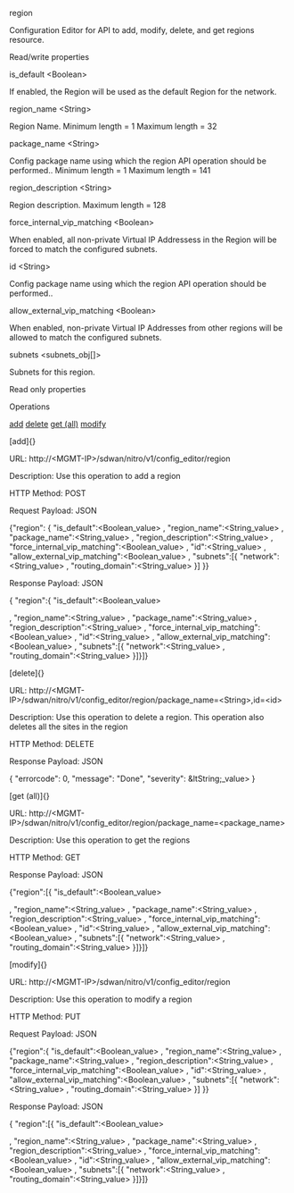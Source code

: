 region

Configuration Editor for API to add, modify, delete, and get regions resource.

Read/write properties

is\_default &lt;Boolean&gt;

If enabled, the Region will be used as the default Region for the network.

region\_name &lt;String&gt;

Region Name. Minimum length = 1 Maximum length = 32

package\_name &lt;String&gt;

Config package name using which the region API operation should be performed.. Minimum length = 1 Maximum length = 141

region\_description &lt;String&gt;

Region description. Maximum length = 128

force\_internal\_vip\_matching &lt;Boolean&gt;

When enabled, all non-private Virtual IP Addressess in the Region will be forced to match the configured subnets.

id &lt;String&gt;

Config package name using which the region API operation should be performed..

allow\_external\_vip\_matching &lt;Boolean&gt;

When enabled, non-private Virtual IP Addresses from other regions will be allowed to match the configured subnets.

subnets &lt;subnets\_obj\[\]&gt;

Subnets for this region.

Read only properties

Operations

[add](#add) [delete](#delete) [get (all)](#get_all) [modify](#modify)

[add]{}

URL: http://&lt;MGMT-IP&gt;/sdwan/nitro/v1/config\_editor/region

Description: Use this operation to add a region

HTTP Method: POST

Request Payload: JSON

{"region": { "is\_default":&lt;Boolean\_value&gt; , "region\_name":&lt;String\_value&gt; , "package\_name":&lt;String\_value&gt; , "region\_description":&lt;String\_value&gt; , "force\_internal\_vip\_matching":&lt;Boolean\_value&gt; , "id":&lt;String\_value&gt; , "allow\_external\_vip\_matching":&lt;Boolean\_value&gt; , "subnets":\[{ "network":&lt;String\_value&gt; , "routing\_domain":&lt;String\_value&gt; }\] }}

Response Payload: JSON

{ "region":{ "is\_default":&lt;Boolean\_value&gt;

, "region\_name":&lt;String\_value&gt; , "package\_name":&lt;String\_value&gt; , "region\_description":&lt;String\_value&gt; , "force\_internal\_vip\_matching":&lt;Boolean\_value&gt; , "id":&lt;String\_value&gt; , "allow\_external\_vip\_matching":&lt;Boolean\_value&gt; , "subnets":\[{ "network":&lt;String\_value&gt; , "routing\_domain":&lt;String\_value&gt; }\]}\]}

[delete]{}

URL: http://&lt;MGMT-IP&gt;/sdwan/nitro/v1/config\_editor/region/package\_name=&lt;String&gt;,id=&lt;id&gt;

Description: Use this operation to delete a region. This operation also deletes all the sites in the region

HTTP Method: DELETE

Response Payload: JSON

{ "errorcode": 0, "message": "Done", "severity": &ltString;\_value&gt; }

[get (all)]{}

URL: http://&lt;MGMT-IP&gt;/sdwan/nitro/v1/config\_editor/region/package\_name=&lt;package\_name&gt;

Description: Use this operation to get the regions

HTTP Method: GET

Response Payload: JSON

{"region":\[{ "is\_default":&lt;Boolean\_value&gt;

, "region\_name":&lt;String\_value&gt; , "package\_name":&lt;String\_value&gt; , "region\_description":&lt;String\_value&gt; , "force\_internal\_vip\_matching":&lt;Boolean\_value&gt; , "id":&lt;String\_value&gt; , "allow\_external\_vip\_matching":&lt;Boolean\_value&gt; , "subnets":\[{ "network":&lt;String\_value&gt; , "routing\_domain":&lt;String\_value&gt; }\]}\]}

[modify]{}

URL: http://&lt;MGMT-IP&gt;/sdwan/nitro/v1/config\_editor/region

Description: Use this operation to modify a region

HTTP Method: PUT

Request Payload: JSON

{"region":{ "is\_default":&lt;Boolean\_value&gt; , "region\_name":&lt;String\_value&gt; , "package\_name":&lt;String\_value&gt; , "region\_description":&lt;String\_value&gt; , "force\_internal\_vip\_matching":&lt;Boolean\_value&gt; , "id":&lt;String\_value&gt; , "allow\_external\_vip\_matching":&lt;Boolean\_value&gt; , "subnets":\[{ "network":&lt;String\_value&gt; , "routing\_domain":&lt;String\_value&gt; }\] }}

Response Payload: JSON

{ "region":\[{ "is\_default":&lt;Boolean\_value&gt;

, "region\_name":&lt;String\_value&gt; , "package\_name":&lt;String\_value&gt; , "region\_description":&lt;String\_value&gt; , "force\_internal\_vip\_matching":&lt;Boolean\_value&gt; , "id":&lt;String\_value&gt; , "allow\_external\_vip\_matching":&lt;Boolean\_value&gt; , "subnets":\[{ "network":&lt;String\_value&gt; , "routing\_domain":&lt;String\_value&gt; }\]}\]}
